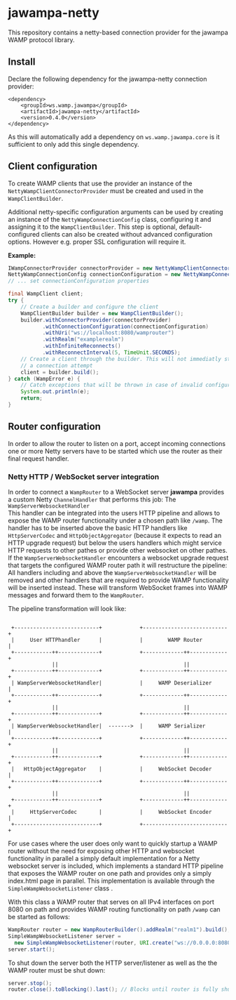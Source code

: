 jawampa-netty
=============

This repository contains a netty-based connection provider for the jawampa WAMP
protocol library.

Install
-------

Declare the following dependency for the jawampa-netty connection provider:

    <dependency>
        <groupId>ws.wamp.jawampa</groupId>
        <artifactId>jawampa-netty</artifactId>
        <version>0.4.0</version>
    </dependency>

As this will automatically add a dependency on `ws.wamp.jawampa.core` is it
sufficient to only add this single dependency.


Client configuration
--------------------

To create WAMP clients that use the provider an instance of the
`NettyWampClientConnectorProvider` must be created and used in the
`WampClientBuilder`.

Additional netty-specific configuration arguments can be used by creating an
instance of the `NettyWampConnectionConfig` class, configuring it and assigning
it to the `WampClientBuilder`. This step is optional, default-configured
clients can also be created without advanced configuration options. However
e.g. proper SSL configuration will require it.


**Example:**

~~~~java
IWampConnectorProvider connectorProvider = new NettyWampClientConnectorProvider();
NettyWampConnectionConfig connectionConfiguration = new NettyWampConnectionConfig();
// ... set connectionConfiguration properties

final WampClient client;
try {
    // Create a builder and configure the client
    WampClientBuilder builder = new WampClientBuilder();
    builder.withConnectorProvider(connectorProvider)
           .withConnectionConfiguration(connectionConfiguration)
           .withUri("ws://localhost:8080/wamprouter")
           .withRealm("examplerealm")
           .withInfiniteReconnects()
           .withReconnectInterval(5, TimeUnit.SECONDS);
    // Create a client through the builder. This will not immediatly start
    // a connection attempt
    client = builder.build();
} catch (WampError e) {
    // Catch exceptions that will be thrown in case of invalid configuration
    System.out.println(e);
    return;
}
~~~~


Router configuration
--------------------

In order to allow the router to listen on a port, accept incoming connections
one or more Netty servers have to be started which use the router as their final
request handler.

### Netty HTTP / WebSocket server integration

In order to connect a `WampRouter` to a WebSocket server **jawampa** provides a
custom Netty `ChannelHandler` that performs this job:
The `WampServerWebsocketHandler`  
This handler can be integrated into the users HTTP pipeline and allows to expose
the WAMP router functionality under a chosen path like `/wamp`.
The handler has to be inserted above the basic HTTP handlers like
`HttpServerCodec` and `HttpObjectAggregator` (because it
expects to read an HTTP upgrade request) but below the users handlers which
might service HTTP requests to other pathes or provide other websocket on other
pathes.  
If the `WampServerWebsocketHandler` encounters a websocket upgrade request that
targets the configured WAMP router path it will restructure the pipeline:  
All handlers including and above the `WampServerWebsocketHandler` will be
removed and other handlers that are required to provide WAMP functionality will
be inserted instead. These will transform WebSocket frames into WAMP messages
and forward them to the `WampRouter`.

The pipeline transformation will look like:

~~~~

 +---------------------------+            +---------------------------+
 |     User HTTPhandler      |            |        WAMP Router        |
 +------------++-------------+            +-------------++------------+
              ||                                        ||
 +------------++-------------+            +-------------++------------+
 | WampServerWebsocketHandler|            |     WAMP Deserializer     |
 +------------++-------------+            +-------------++------------+
              ||                                        ||
 +------------++-------------+            +-------------++------------+
 | WampServerWebsocketHandler|  ------->  |     WAMP Serializer       |
 +------------++-------------+            +-------------++------------+
              ||                                        ||
 +------------++-------------+            +-------------++------------+
 |   HttpObjectAggregator    |            |     WebSocket Decoder     |
 +------------++-------------+            +-------------++------------+
              ||                                        ||
 +------------++-------------+            +-------------++------------+
 |     HttpServerCodec       |            |     WebSocket Encoder     |
 +---------------------------+            +---------------------------+

~~~~

For use cases where the user does only want to quickly startup a WAMP router
without the need for exposing other HTTP and websocket functionality in parallel
a simply default implementation for a Netty websocket server is included, which
implements a standard HTTP pipeline that exposes the WAMP router on one path
and provides only a simply index.html page in parallel.
This implementation is available through the `SimpleWampWebsocketListener` class
.

With this class a WAMP router that serves on all IPv4 interfaces on port 8080
on path and provides WAMP routing functionality on path `/wamp` can be started
as follows:

~~~~java
WampRouter router = new WampRouterBuilder().addRealm("realm1").build();
SimpleWampWebsocketListener server =
  new SimpleWampWebsocketListener(router, URI.create("ws://0.0.0.0:8080/wamp"), null);
server.start();
~~~~

To shut down the server both the HTTP server/listener as well as the the WAMP
router must be shut down:
~~~~java
server.stop();
router.close().toBlocking().last(); // Blocks until router is fully shut down
~~~~